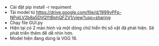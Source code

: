 - Cài đặt pip install -r requiment
- Tải model từ https://drive.google.com/file/d/1999vPFp-NPqlLV2b8a5DVQYtBphQFZV1/view?usp=sharing 
- Chạy file GUI.py
- Hiện tại có 2 màn hình và một dòng chữ hiển thị số vật đã phát hiện. Sẽ phát triển thêm để dễ nhìn hơn.
- Model hiện đang dùng là VGG 16.

<!---
Toicute/Toicute is a ✨ special ✨ repository because its `README.md` (this file) appears on your GitHub profile.
You can click the Preview link to take a look at your changes.
--->
